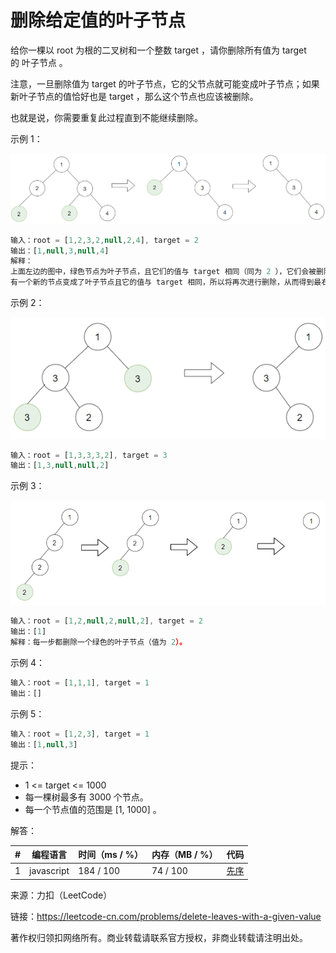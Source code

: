 # 删除给定值的叶子节点

给你一棵以 root 为根的二叉树和一个整数 target ，请你删除所有值为 target 的 叶子节点 。

注意，一旦删除值为 target 的叶子节点，它的父节点就可能变成叶子节点；如果新叶子节点的值恰好也是 target ，那么这个节点也应该被删除。

也就是说，你需要重复此过程直到不能继续删除。

示例 1：

![示例1](./eg1.png)

``` javascript
输入：root = [1,2,3,2,null,2,4], target = 2
输出：[1,null,3,null,4]
解释：
上面左边的图中，绿色节点为叶子节点，且它们的值与 target 相同（同为 2 ），它们会被删除，得到中间的图。
有一个新的节点变成了叶子节点且它的值与 target 相同，所以将再次进行删除，从而得到最右边的图。
```

示例 2：

![示例2](./eg2.png)

``` javascript
输入：root = [1,3,3,3,2], target = 3
输出：[1,3,null,null,2]
```

示例 3：

![示例3](./eg3.png)

``` javascript
输入：root = [1,2,null,2,null,2], target = 2
输出：[1]
解释：每一步都删除一个绿色的叶子节点（值为 2）。
```

示例 4：

``` javascript
输入：root = [1,1,1], target = 1
输出：[]
```

示例 5：

``` javascript
输入：root = [1,2,3], target = 1
输出：[1,null,3]
```

提示：

- 1 <= target <= 1000
- 每一棵树最多有 3000 个节点。
- 每一个节点值的范围是 [1, 1000] 。

解答：

**#**|**编程语言**|**时间（ms / %）**|**内存（MB / %）**|**代码**
--|--|--|--|--
1|javascript|184 / 100|74 / 100|[先序](./javascript/ac_v1.js)

来源：力扣（LeetCode）

链接：https://leetcode-cn.com/problems/delete-leaves-with-a-given-value

著作权归领扣网络所有。商业转载请联系官方授权，非商业转载请注明出处。
